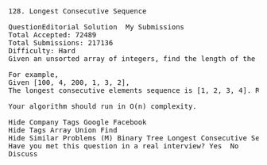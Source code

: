 <pre>
128. Longest Consecutive Sequence  

QuestionEditorial Solution  My Submissions
Total Accepted: 72489
Total Submissions: 217136
Difficulty: Hard
Given an unsorted array of integers, find the length of the longest consecutive elements sequence.

For example,
Given [100, 4, 200, 1, 3, 2],
The longest consecutive elements sequence is [1, 2, 3, 4]. Return its length: 4.

Your algorithm should run in O(n) complexity.

Hide Company Tags Google Facebook
Hide Tags Array Union Find
Hide Similar Problems (M) Binary Tree Longest Consecutive Sequence
Have you met this question in a real interview? Yes  No
Discuss
</pre>
